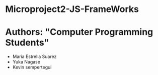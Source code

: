 # Microproject2-JS-FrameWorks

# Authors: "Computer Programming Students"

- Maria Estrella Suarez
- Yuka Nagase 
- Kevin sempertegui 